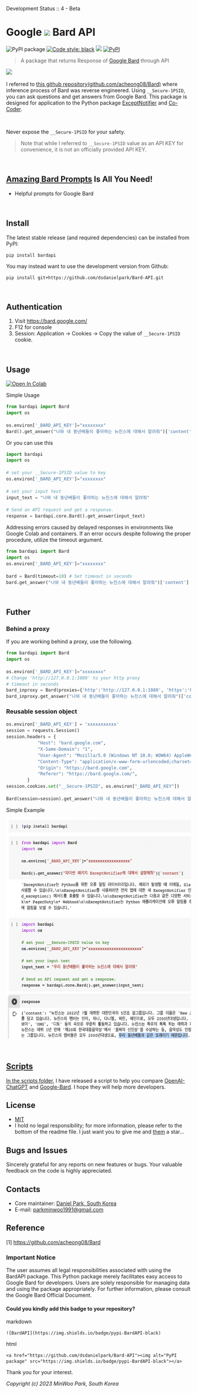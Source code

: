 Development Status :: 4 - Beta


# Google <a href="https://bard.google.com/"><img src="https://camo.githubusercontent.com/adb54264fe2ad5067d07d0752fc32600b4e6250073b01ce8c386575b431e3f06/68747470733a2f2f7777772e677374617469632e636f6d2f6c616d64612f696d616765732f66617669636f6e5f76315f31353031363063646466663766323934636533302e737667" height="20px"></a> Bard API 


<p align="left">
<a><img alt="PyPI package" src="https://img.shields.io/badge/pypi-BardAPI-black"></a>
<!-- <a href="https://pepy.tech/project/bardapi"><img alt="Downloads" src="https://pepy.tech/badge/bardapi"></a> -->
<!-- <a><img alt="commit update" src="https://img.shields.io/github/last-commit/dsdanielpark/Bard-API?color=black"></a> -->
<a href="https://github.com/psf/black"><img alt="Code style: black" src="https://img.shields.io/badge/code%20style-black-000000.svg"></a>
<a href="https://github.com/dsdanielpark/Bard-API"><img src="https://hits.seeyoufarm.com/api/count/incr/badge.svg?url=https%3A%2F%2Fgithub.com%2Fdsdanielpark%2FBARD_API&count_bg=%23000000&title_bg=%23555555&icon=&icon_color=%23E7E7E7&title=BardAPI&edge_flat=false"/></a>
<a href="https://pypi.org/project/bardapi/"><img alt="PyPI" src="https://img.shields.io/pypi/v/bardapi"></a>
</p>

> A package that returns Response of [Google Bard](https://bard.google.com/) through API

![](./assets/bard_api.gif)


I referred to [this github repository(github.com/acheong08/Bard)](https://github.com/acheong08/Bard) where inference process of Bard was reverse engineered. Using `__Secure-1PSID`, you can ask questions and get answers from Google Bard. This package is designed for application to the Python package [ExceptNotifier](https://github.com/dsdanielpark/ExceptNotifier) and [Co-Coder](https://github.com/dsdanielpark/Co-Coder). 

<br>

Never expose the `__Secure-1PSID` for your safety.
> Note that while I referred to `__Secure-1PSID` value as an API KEY for convenience, it is not an officially provided API KEY. 

<br>

##  [Amazing Bard Prompts](https://github.com/dsdanielpark/amazing-bard-prompts) Is All You Need!
- Helpful prompts for Google Bard

<br>

## Install
The latest stable release (and required dependencies) can be installed from PyPI:
```
pip install bardapi
```
You may instead want to use the development version from Github:
```
pip install git+https://github.com/dsdanielpark/Bard-API.git
```

<br>

## Authentication
1. Visit https://bard.google.com/
2. F12 for console
3. Session: Application → Cookies → Copy the value of  `__Secure-1PSID` cookie.

<br>

## Usage 
[![Open In Colab](https://colab.research.google.com/assets/colab-badge.svg)](https://colab.research.google.com/drive/1YIMA8aBmEQSSk90bB0Q9tznaLLQcluGA?usp=share_link) 


Simple Usage
```python
from bardapi import Bard
import os

os.environ['_BARD_API_KEY']="xxxxxxxx"
Bard().get_answer("나와 내 동년배들이 좋아하는 뉴진스에 대해서 알려줘")['content']
```


Or you can use this
```python
import bardapi
import os

# set your __Secure-1PSID value to key
os.environ['_BARD_API_KEY']="xxxxxxxx"

# set your input text
input_text = "나와 내 동년배들이 좋아하는 뉴진스에 대해서 알려줘"

# Send an API request and get a response.
response = bardapi.core.Bard().get_answer(input_text)
```

Addressing errors caused by delayed responses in environments like Google Colab and containers. If an error occurs despite following the proper procedure, utilize the timeout argument.
```python
from bardapi import Bard
import os
os.environ['_BARD_API_KEY']="xxxxxxxx"

bard = Bard(timeout=10) # Set timeout in seconds
bard.get_answer("나와 내 동년배들이 좋아하는 뉴진스에 대해서 알려줘")['content']
```

<br>

## Futher
### Behind a proxy
If you are working behind a proxy, use the following.
```python
from bardapi import Bard
import os

os.environ['_BARD_API_KEY']="xxxxxxxx"
# Change 'http://127.0.0.1:1080' to your http proxy
# timeout in seconds
bard_inproxy = Bard(proxies={'http':'http://127.0.0.1:1080', 'https':'http://127.0.0.1:1080'}, timeout=10)
bard_inproxy.get_answer("나와 내 동년배들이 좋아하는 뉴진스에 대해서 알려줘")['content']
```

### Reusable session object
```python
os.environ['_BARD_API_KEY'] = 'xxxxxxxxxxx'
session = requests.Session()
session.headers = {
            "Host": "bard.google.com",
            "X-Same-Domain": "1",
            "User-Agent": "Mozilla/5.0 (Windows NT 10.0; WOW64) AppleWebKit/537.36 (KHTML, like Gecko) Chrome/91.0.4472.114 Safari/537.36",
            "Content-Type": "application/x-www-form-urlencoded;charset=UTF-8",
            "Origin": "https://bard.google.com",
            "Referer": "https://bard.google.com/",
        }
session.cookies.set("__Secure-1PSID", os.environ["_BARD_API_KEY"])

Bard(session=session).get_answer("나와 내 동년배들이 좋아하는 뉴진스에 대해서 알려줘")['content']
```

Simple Example
<br>

<a href="https://bard.google.com/"><img src="./assets/bardimg.png" height="600px">

<br>


## Scripts
In the scripts [folder](./scripts/), I have released a script to help you compare [OpenAI-ChatGPT](./scripts/openai_api.ipynb) and [Google-Bard](./scripts/google_api.ipynb). I hope they will help more developers.

## License
- [MIT](https://opensource.org/license/mit/) 
- I hold no legal responsibility; for more information, please refer to the bottom of the readme file. I just want you to give me and [them](https://github.com/acheong08/Bard) a star...


## Bugs and Issues
Sincerely grateful for any reports on new features or bugs. Your valuable feedback on the code is highly appreciated.

## Contacts
- Core maintainer: [Daniel Park, South Korea](https://github.com/DSDanielPark) <br>
- E-mail: parkminwoo1991@gmail.com <br>

## Reference 
[1] https://github.com/acheong08/Bard
  
### Important Notice
  The user assumes all legal responsibilities associated with using the BardAPI package. This Python package merely facilitates easy access to Google Bard for developers. Users are solely responsible for managing data and using the package appropriately. For further information, please consult the Google Bard Official Document.
  

#### Could you kindly add this badge to your repository?
markdown
```
![BardAPI](https://img.shields.io/badge/pypi-BardAPI-black)
```
html
```
<a href="https://github.com/dsdanielpark/Bard-API"><img alt="PyPI package" src="https://img.shields.io/badge/pypi-BardAPI-black"></a>
```
Thank you for your interest.

  
*Copyright (c) 2023 MinWoo Park, South Korea*<br>
